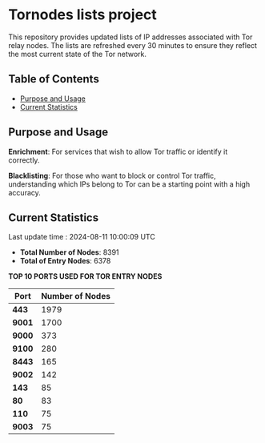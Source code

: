 # Tornodes lists project

This repository provides updated lists of IP addresses associated with Tor relay nodes. The lists are refreshed every 30 minutes to ensure they reflect the most current state of the Tor network.

## Table of Contents

- [Purpose and Usage](#purpose-and-usage)
- [Current Statistics](#current-statistics)


## Purpose and Usage

**Enrichment**: For services that wish to allow Tor traffic or identify it correctly.

**Blacklisting**: For those who want to block or control Tor traffic, understanding which IPs belong to Tor can be a starting point with a high accuracy.

## Current Statistics

Last update time : 2024-08-11 10:00:09 UTC

- **Total Number of Nodes**: 8391
- **Total of Entry Nodes**: 6378

**TOP 10 PORTS USED FOR TOR ENTRY NODES**

| **Port** | **Number of Nodes** |
|------|-----------------|
| **443**   | 1979  |
| **9001**   | 1700  |
| **9000**   | 373  |
| **9100**   | 280  |
| **8443**   | 165  |
| **9002**   | 142  |
| **143**   | 85  |
| **80**   | 83  |
| **110**   | 75  |
| **9003**   | 75  |

